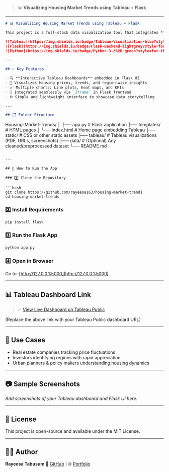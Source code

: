 
> 📊 **Visualizing Housing Market Trends using Tableau + Flask**

---

```markdown
# 📊 Visualizing Housing Market Trends using Tableau + Flask

This project is a full-stack data visualization tool that integrates **Tableau dashboards** with a **Flask-based web application** to provide interactive insights into the housing market. It helps users explore housing prices, trends, and key metrics across regions through engaging visual reports.

![Tableau](https://img.shields.io/badge/Tableau-Visualization-blue?style=for-the-badge)
![Flask](https://img.shields.io/badge/Flask-Backend-lightgrey?style=for-the-badge)
![Python](https://img.shields.io/badge/Python-3.8%2B-green?style=for-the-badge)

---

## 💡 Key Features

- 🔍 **Interactive Tableau Dashboards** embedded in Flask UI
- 🏡 Visualizes housing prices, trends, and region-wise insights
- 📈 Multiple charts: Line plots, heat maps, and KPIs
- 🧩 Integrated seamlessly via `iframe` in Flask frontend
- 🌐 Simple and lightweight interface to showcase data storytelling

---

## 🗂️ Folder Structure

```

Housing-Market-Trends/
│
├── app.py                  # Flask application
├── templates/              # HTML pages
│   └── index.html          # Home page embedding Tableau
├── static/                 # CSS or other static assets
├── tableau/                # Tableau visualizations (PDF, URLs, screenshots)
├── data/                   # (Optional) Any cleaned/preprocessed dataset
└── README.md

````

---

## 🚀 How to Run the App

### 1️⃣ Clone the Repository

```bash
git clone https://github.com/rayeesa163/housing-market-trends
cd housing-market-trends
````

### 2️⃣ Install Requirements

```bash
pip install flask
```

### 3️⃣ Run the Flask App

```bash
python app.py
```

### 4️⃣ Open in Browser

Go to: [http://127.0.0.1:5000](http://127.0.0.1:5000)

---

## 📊 Tableau Dashboard Link

> ✅ [View Live Dashboard on Tableau Public](https://public.tableau.com/app/profile/YOUR-LINK-HERE)

(Replace the above link with your Tableau Public dashboard URL)

---

## 📌 Use Cases

* Real estate companies tracking price fluctuations
* Investors identifying regions with rapid appreciation
* Urban planners & policy makers understanding housing dynamics

---

## 📷 Sample Screenshots

*Add screenshots of your Tableau dashboard and Flask UI here.*

---

## 📑 License

This project is open-source and available under the MIT License.

---

## 👩‍💻 Author

**Rayeesa Tabusum**
🚀 [GitHub](https://github.com/rayeesa163) | 🌐 [Portfolio](https://data-ai-rayeesa.preview.emergentagent.com)



